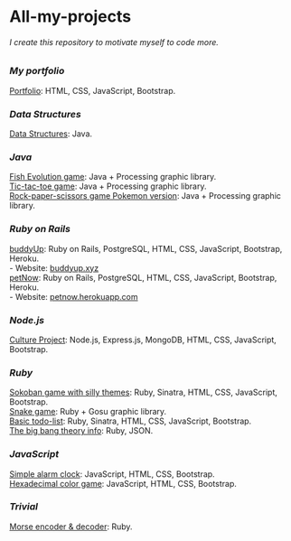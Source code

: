 # All-my-projects

###### I create this repository to motivate myself to code more. ######

### ***My portfolio***
[Portfolio](https://github.com/khoa165/my-portfolio): HTML, CSS, JavaScript, Bootstrap. <br />

### ***Data Structures***
[Data Structures](https://github.com/khoa165/data-structures): Java. <br />

### ***Java***
[Fish Evolution game](https://github.com/khoa165/fish-evolution): Java + Processing graphic library. <br />
[Tic-tac-toe game](https://github.com/khoa165/Tic-tac-toe): Java + Processing graphic library. <br />
[Rock-paper-scissors game Pokemon version](https://github.com/khoa165/pokemon-rock-paper-scissors): Java + Processing graphic library. <br />

### ***Ruby on Rails***
[buddyUp](https://github.com/khoa165/buddyUp): Ruby on Rails, PostgreSQL, HTML, CSS, JavaScript, Bootstrap, Heroku. <br />
\- Website: [buddyup.xyz](https://github.com/khoa165/buddyUp) <br />
[petNow](https://github.com/khoa165/petNow): Ruby on Rails, PostgreSQL, HTML, CSS, JavaScript, Bootstrap, Heroku. <br />
\- Website: [petnow.herokuapp.com](http://petnow.herokuapp.com/) <br />

### ***Node.js***
[Culture Project](https://github.com/monica22schmidt/Culture-Project): Node.js, Express.js, MongoDB, HTML, CSS, JavaScript, Bootstrap. <br />

### ***Ruby***
[Sokoban game with silly themes](https://github.com/khoa165/sokoban-themes): Ruby, Sinatra, HTML, CSS, JavaScript, Bootstrap. <br />
[Snake game](https://github.com/khoa165/snake-game): Ruby + Gosu graphic library. <br />
[Basic todo-list](https://github.com/khoa165/personalized-todo-list): Ruby, Sinatra, HTML, CSS, JavaScript, Bootstrap. <br />
[The big bang theory info](https://github.com/khoa165/the-big-bang-theory): Ruby, JSON. <br />


### ***JavaScript***
[Simple alarm clock](https://github.com/khoa165/alarm-clock-js): JavaScript, HTML, CSS, Bootstrap. <br />
[Hexadecimal color game](https://github.com/khoa165/rgb-color-game): JavaScript, HTML, CSS, Bootstrap. <br />


### ***Trivial***
[Morse encoder & decoder](https://github.com/khoa165/morse-code-encoder-decoder): Ruby. <br />
